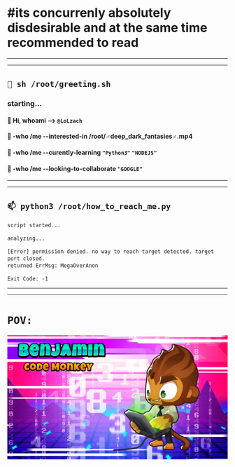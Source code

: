 # #its concurrenly absolutely disdesirable and at the same time recommended to read

***
***

## ```👋 sh /root/greeting.sh```

  ### starting...

  #### 👋 Hi, whoami --> `@LoLzach`
  #### 👀 -who /me --interested-in /root/♂deep_dark_fantasies♂.mp4
  #### 🌱 -who /me --curently-learning `"Python3"` `"NODEJS"`
  #### 💞️ -who /me --looking-to-collaborate `"GOOGLE"`

***
***

## ```📫 python3 /root/how_to_reach_me.py```
```
script started...
```

```
analyzing...
```

```
[Error] permission denied. no way to reach target detected. target port closed.
returned ErrMsg: MegaOverAnon
```

```
Exit Code: -1
```

***
***

# `POV:`
![monkey-coder](https://github.com/LoLzach/LoLzach/blob/main/Benjamin.jpg "Bloons TD6")

